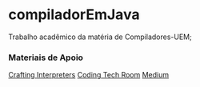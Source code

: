 # compiladorEmJava
Trabalho acadêmico da matéria de Compiladores-UEM;

### Materiais de Apoio
[Crafting Interpreters](https://craftinginterpreters.com/scanning.html)
[Coding Tech Room](https://codingtechroom.com/question/implement-lexical-analyzer-java)
[Medium](https://medium.com/@enzojade62/step-by-step-building-a-lexer-in-java-for-tokenizing-source-code-ac4f1d91326f)
